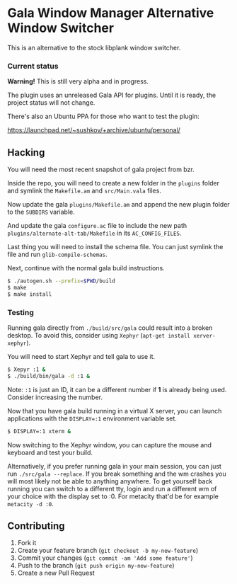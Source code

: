 # Gala Window Manager Alternative Window Switcher

This is an alternative to the stock libplank window switcher.

### Current status

**Warning!** This is still very alpha and in progress.

The plugin uses an unreleased Gala API for plugins.
Until it is ready, the project status will not change.

There's also an Ubuntu PPA for those who want to test the plugin:

https://launchpad.net/~sushkov/+archive/ubuntu/personal/


## Hacking

You will need the most recent snapshot of gala project from bzr.

Inside the repo, you will need to create a new folder in the `plugins`
folder and symlink the `Makefile.am` and `src/Main.vala` files.

Now update the gala `plugins/Makefile.am` and append the new plugin folder to
the `SUBDIRS` variable.

And update the gala `configure.ac` file to include the new path
`plugins/alternate-alt-tab/Makefile` in its `AC_CONFIG_FILES`.

Last thing you will need to install the schema file.
You can just symlink the file and run `glib-compile-schemas`.

Next, continue with the normal gala build instructions.

```bash
$ ./autogen.sh --prefix=$PWD/build
$ make
$ make install
```


### Testing

Running gala directly from `./build/src/gala` could result into a broken desktop.
To avoid this, consider using `Xephyr` (`apt-get install xerver-xephyr`).

You will need to start Xephyr and tell gala to use it.

```bash
$ Xepyr :1 &
$ ./build/bin/gala -d :1 &
```

Note: `:1` is just an ID, it can be a different number if **1** is already
being used. Consider increasing the number.

Now that you have gala build running in a virtual X server, you can launch
applications with the `DISPLAY=:1` environment variable set.

```bash
$ DISPLAY=:1 xterm &
```

Now switching to the Xephyr window, you can capture the mouse and keyboard and
test your build.

Alternatively, if you prefer running gala in your main session, you can just run
`./src/gala --replace`. If you break something and the wm crashes you will most
likely not be able to anything anywhere. To get yourself back running you can switch
to a different tty, login and run a different wm of your choice with the display
set to :0. For metacity that'd be for example `metacity -d :0`.

## Contributing

1. Fork it
2. Create your feature branch (`git checkout -b my-new-feature`)
3. Commit your changes (`git commit -am 'Add some feature'`)
4. Push to the branch (`git push origin my-new-feature`)
5. Create a new Pull Request
